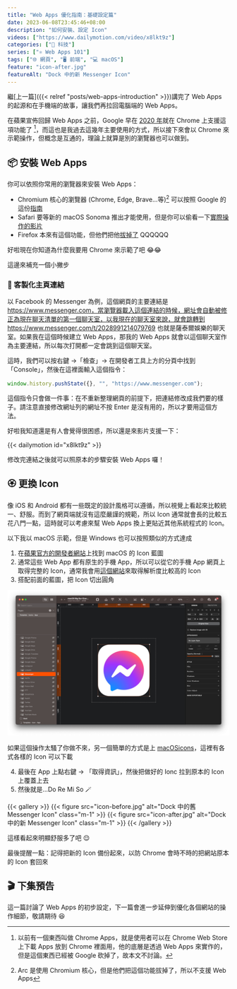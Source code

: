 ```yaml
---
title: "Web Apps 優化指南：基礎設定篇"
date: 2023-06-08T23:45:46+08:00
description: "如何安裝、設定 Icon"
videos: ["https://www.dailymotion.com/video/x8lkt9z"]
categories: ["📱 科技"]
series: ["⚛ Web Apps 101"]
tags: ["🌐 網頁", "🖥️ 前端", "💻 macOS"]
feature: "icon-after.jpg"
featureAlt: "Dock 中的新 Messenger Icon"
---
```


繼[上一篇]({{< relref "posts/web-apps-introduction" >}})講完了 Web Apps 的起源和在手機端的故事，讓我們再拉回電腦端的 Web Apps。

在蘋果宣佈回歸 Web Apps 之前，Google 早在 [2020 年](https://web.archive.org/web/20200306015245/https://support.google.com/chrome_webstore/answer/3060053)就在 Chrome 上支援這項功能了 [^1]，而這也是我過去這幾年主要使用的方式，所以接下來會以 Chrome 來示範操作，但概念是互通的，理論上就算是別的瀏覽器也可以做到。

[^1]: 以前有一個東西叫做 Chrome Apps，就是使用者可以在 Chrome Web Store 上下載 Apps 放到 Chrome 裡面用，他的底層是透過 Web Apps 來實作的，但是這個東西已經被 Google 砍掉了，故本文不討論。

## 📦 安裝 Web Apps

你可以依照你常用的瀏覽器來安裝 Web Apps：

- Chromium 核心的瀏覽器 (Chrome, Edge, Brave...等)[^2] 可以按照 Google 的這份[指南](https://support.google.com/chrome_webstore/answer/3060053?hl=zh-Hant)
- Safari 要等新的 macOS Sonoma 推出才能使用，但是你可以偷看一下[實際操作的影片](https://www.youtube.com/live/GYkq9Rgoj8E?t=3303)
- Firefox 本來有這個功能，但他們把他[拔掉了](https://bugzilla.mozilla.org/show_bug.cgi?id=1682593) QQQQQQ

好啦現在你知道為什麼我要用 Chrome 來示範了吧 😂😂

這邊來補充一個小撇步

### 🔗 客製化主頁連結

以 Facebook 的 Messenger 為例，這個網頁的主要連結是 https://www.messenger.com，當瀏覽器載入這個連結的時候，網址會自動被修正為現在聊天清單的第一個聊天室，以我現在的聊天室來說，就會跳轉到 https://www.messenger.com/t/2028991214079769 也就是薩泰爾娛樂的聊天室。如果我在這個時候建立 Web Apps，那我的 Web Apps 就會以這個聊天室作為主要連結，所以每次打開都一定會跳到這個聊天室。

這時，我們可以按右鍵 →「檢查」→ 在開發者工具上方的分頁中找到「Console」，然後在這裡面輸入這個指令：

```javascript
window.history.pushState({}, "", "https://www.messenger.com");
```

這個指令只會做一件事：在不重新整理網頁的前提下，把連結修改成我們要的樣子。請注意直接修改網址列的網址不按 Enter 是沒有用的，所以才要用這個方法。

好啦我知道還是有人會覺得很困惑，所以還是來影片支援一下：

{{< dailymotion id="x8lkt9z" >}}

修改完連結之後就可以照原本的步驟安裝 Web Apps 囉！

[^2]: Arc 是使用 Chromium 核心，但是他們把這個功能拔掉了，所以不支援 Web Apps

## 🏵️ 更換 Icon

像 iOS 和 Android 都有一些既定的設計風格可以遵循，所以視覺上看起來比較統一、舒服。而到了網頁端就沒有這麼嚴謹的規範，所以 Icon 通常就會長的比較五花八門一點，這時就可以考慮來幫 Web Apps 換上更貼近其他系統程式的 Icon。

以下我以 macOS 示範，但是 Windows 也可以按照類似的方式達成

1. 在[蘋果官方的開發者網站](https://developer.apple.com/design/resources/#macos-apps)上找到 macOS 的 Icon 藍圖
2. 通常這些 Web App 都有原生的手機 App，所以可以從它的手機 App 網頁上取得完整的 Icon，通常我會用[這個網站](https://bendodson.com/projects/itunes-artwork-finder/)來取得解析度比較高的 Icon
3. 搭配前面的藍圖，把 Icon 切出圓角

![Messenger Icon 在 Sketch 中編輯](sketch-messenger-icon-demo.jpg "在 Sketch 上的話，你要找的功能是「圖層的 Clipping Mask」<br/>修圖的部分不會的自己估狗一下，本文不贅述，最後成品大概會長這樣")

如果這個操作太騷了你做不來，另一個簡單的方式是上 [macOSicons](https://macosicons.com)，這裡有各式各樣的 Icon 可以下載

4. 最後在 App 上點右鍵 → 「取得資訊」，然後把做好的 Ionc 拉到原本的 Icon 上覆蓋上去
5. 然後就是...Do Re Mi So 🪄

{{< gallery >}}
{{< figure src="icon-before.jpg" alt="Dock 中的舊 Messenger Icon" class="m-1" >}}
{{< figure src="icon-after.jpg" alt="Dock 中的新 Messenger Icon" class="m-1" >}}
{{< /gallery >}}
<figcaption class="text-center">這樣看起來明顯舒服多了吧 😌</figcaption>

最後提醒一點：記得把新的 Icon 備份起來，以防 Chrome 會時不時的把網站原本的 Icon 套回來

## 🎬 下集預告

這一篇討論了 Web Apps 的初步設定，下一篇會進一步延伸到優化各個網站的操作細節，敬請期待 😆
